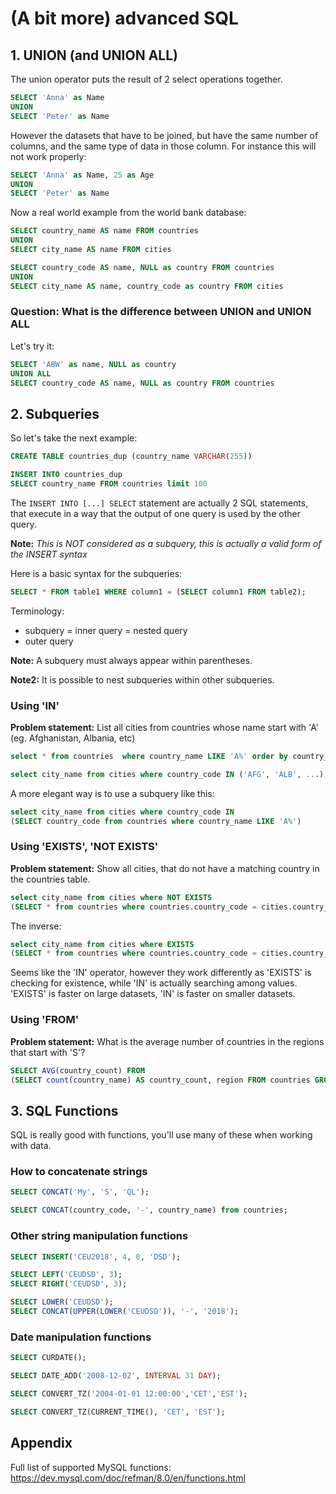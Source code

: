 # (A bit more) advanced SQL

## 1. UNION (and UNION ALL)

The union operator puts the result of 2 select operations together.

```SQL
SELECT 'Anna' as Name
UNION
SELECT 'Peter' as Name
```

However the datasets that have to be joined, but have the same number of columns, and the same type of data in those column. For instance this will not work properly:

```SQL
SELECT 'Anna' as Name, 25 as Age
UNION
SELECT 'Peter' as Name
```

Now a real world example from the world bank database:

```SQL
SELECT country_name AS name FROM countries
UNION
SELECT city_name AS name FROM cities
```

```SQL
SELECT country_code AS name, NULL as country FROM countries
UNION
SELECT city_name AS name, country_code as country FROM cities
```

### Question: What is the difference between UNION and UNION ALL

Let's try it:

```SQL
SELECT 'ABW' as name, NULL as country
UNION ALL
SELECT country_code AS name, NULL as country FROM countries
```

## 2. Subqueries

So let's take the next example:

```SQL
CREATE TABLE countries_dup (country_name VARCHAR(255))
```

```SQL
INSERT INTO countries_dup
SELECT country_name FROM countries limit 100
```

The `INSERT INTO [...] SELECT` statement are actually 2 SQL statements, that execute in a way that the output of one query is used by the other query.

**Note:** *This is NOT considered as a subquery, this is actually a valid form of the INSERT syntax*

Here is a basic syntax for the subqueries:

```SQL
SELECT * FROM table1 WHERE column1 = (SELECT column1 FROM table2);
```

Terminology:

- subquery = inner query = nested query
- outer query

**Note:** A subquery must always appear within parentheses.

**Note2:** It is possible to nest subqueries within other subqueries.

### Using 'IN'

**Problem statement:** List all cities from countries whose name start with 'A' (eg. Afghanistan, Albania, etc)

```SQL
select * from countries  where country_name LIKE 'A%' order by country_name
```

```SQL
select city_name from cities where country_code IN ('AFG', 'ALB', ...)
```

A more elegant way is to use a subquery like this:

```SQL
select city_name from cities where country_code IN
(SELECT country_code from countries where country_name LIKE 'A%')
```

### Using 'EXISTS', 'NOT EXISTS'

**Problem statement:** Show all cities, that do not have a matching country in the countries table.

```SQL
select city_name from cities where NOT EXISTS
(SELECT * from countries where countries.country_code = cities.country_code)
```

The inverse:

```SQL
select city_name from cities where EXISTS
(SELECT * from countries where countries.country_code = cities.country_code)
```

Seems like the 'IN' operator, however they work differently as 'EXISTS' is checking for existence, while 'IN' is actually searching among values. 'EXISTS' is faster on large datasets, 'IN' is faster on smaller datasets.

### Using 'FROM'

**Problem statement:** What is the average number of countries in the regions that start with 'S'?

```SQL
SELECT AVG(country_count) FROM
(SELECT count(country_name) AS country_count, region FROM countries GROUP BY region HAVING region LIKE 'S%') T
```

## 3. SQL Functions

SQL is really good with functions, you'll use many of these when working with data.

### How to concatenate strings

```SQL
SELECT CONCAT('My', 'S', 'QL');
```

```SQL
SELECT CONCAT(country_code, '-', country_name) from countries;
```

### Other string manipulation functions

```SQL
SELECT INSERT('CEU2018', 4, 0, 'DSD');
```

```SQL
SELECT LEFT('CEUDSD', 3);
SELECT RIGHT('CEUDSD', 3);
```

```SQL
SELECT LOWER('CEUDSD');
SELECT CONCAT(UPPER(LOWER('CEUDSD')), '-', '2018');
```

### Date manipulation functions

```SQL
SELECT CURDATE();
```

```SQL
SELECT DATE_ADD('2008-12-02', INTERVAL 31 DAY);
```

```SQL
SELECT CONVERT_TZ('2004-01-01 12:00:00','CET','EST');
```

```SQL
SELECT CONVERT_TZ(CURRENT_TIME(), 'CET', 'EST');
```

## Appendix

Full list of supported MySQL functions:
<https://dev.mysql.com/doc/refman/8.0/en/functions.html>
